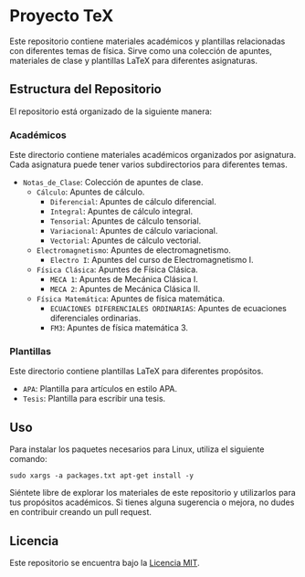# Proyecto TeX

Este repositorio contiene materiales académicos y plantillas relacionadas con diferentes temas de física. Sirve como una colección de apuntes, materiales de clase y plantillas LaTeX para diferentes asignaturas.

## Estructura del Repositorio

El repositorio está organizado de la siguiente manera:

### Académicos

Este directorio contiene materiales académicos organizados por asignatura. Cada asignatura puede tener varios subdirectorios para diferentes temas.

- `Notas_de_Clase`: Colección de apuntes de clase.
  - `Cálculo`: Apuntes de cálculo.
    - `Diferencial`: Apuntes de cálculo diferencial.
    - `Integral`: Apuntes de cálculo integral.
    - `Tensorial`: Apuntes de cálculo tensorial.
    - `Variacional`: Apuntes de cálculo variacional.
    - `Vectorial`: Apuntes de cálculo vectorial.
  - `Electromagnetismo`: Apuntes de electromagnetismo.
    - `Electro I`: Apuntes del curso de Electromagnetismo I.
  - `Física Clásica`: Apuntes de Física Clásica.
    - `MECA 1`: Apuntes de Mecánica Clásica I.
    - `MECA 2`: Apuntes de Mecánica Clásica II.
  - `Física Matemática`: Apuntes de física matemática.
    - `ECUACIONES DIFERENCIALES ORDINARIAS`: Apuntes de ecuaciones diferenciales ordinarias.
    - `FM3`: Apuntes de física matemática 3.

### Plantillas

Este directorio contiene plantillas LaTeX para diferentes propósitos.

- `APA`: Plantilla para artículos en estilo APA.
- `Tesis`: Plantilla para escribir una tesis.

## Uso

Para instalar los paquetes necesarios para Linux, utiliza el siguiente comando:

```
sudo xargs -a packages.txt apt-get install -y
```

Siéntete libre de explorar los materiales de este repositorio y utilizarlos para tus propósitos académicos. Si tienes alguna sugerencia o mejora, no dudes en contribuir creando un pull request.

## Licencia

Este repositorio se encuentra bajo la [Licencia MIT](LICENSE).
